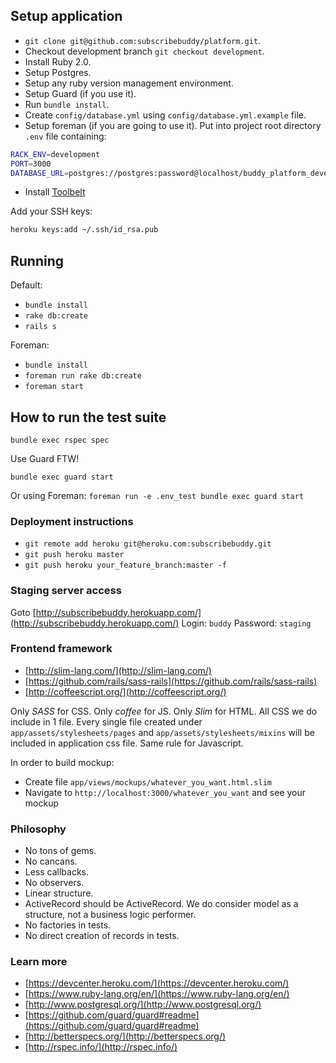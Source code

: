 ## Setup application

- `git clone git@github.com:subscribebuddy/platform.git`.
- Checkout development branch `git checkout development`.
- Install Ruby 2.0.
- Setup Postgres.
- Setup any ruby version management environment.
- Setup Guard (if you use it).
- Run `bundle install`.
- Create `config/database.yml` using `config/database.yml.example` file.
- Setup foreman (if you are going to use it). Put into project root directory `.env` file containing:

```bash
RACK_ENV=development
PORT=3000
DATABASE_URL=postgres://postgres:password@localhost/buddy_platform_development
```

- Install [Toolbelt](https://devcenter.heroku.com/)

Add your SSH keys:

```bash
heroku keys:add ~/.ssh/id_rsa.pub
```

## Running

Default:
- `bundle install`
- `rake db:create`
- `rails s`

Foreman:
- `bundle install`
- `foreman run rake db:create`
- `foreman start`

## How to run the test suite

`bundle exec rspec spec`

Use Guard FTW!

`bundle exec guard start`

Or using Foreman: `foreman run -e .env_test bundle exec guard start`

### Deployment instructions

- `git remote add heroku git@heroku.com:subscribebuddy.git`
- `git push heroku master`
- `git push heroku your_feature_branch:master -f`

### Staging server access

Goto [http://subscribebuddy.herokuapp.com/](http://subscribebuddy.herokuapp.com/)
Login: `buddy`
Password: `staging`

### Frontend framework

- [http://slim-lang.com/](http://slim-lang.com/)
- [https://github.com/rails/sass-rails](https://github.com/rails/sass-rails)
- [http://coffeescript.org/](http://coffeescript.org/)

Only *SASS* for CSS. Only *coffee* for JS. Only *Slim* for HTML.
All CSS we do include in 1 file. Every single file created under `app/assets/stylesheets/pages` and `app/assets/stylesheets/mixins` will be included in application css file.
Same rule for Javascript.

In order to build mockup:

- Create file `app/views/mockups/whatever_you_want.html.slim`
- Navigate to `http://localhost:3000/whatever_you_want` and see your mockup

### Philosophy

- No tons of gems.
- No cancans.
- Less callbacks.
- No observers.
- Linear structure.
- ActiveRecord should be ActiveRecord. We do consider model as a structure, not a business logic performer.
- No factories in tests.
- No direct creation of records in tests.

### Learn more

- [https://devcenter.heroku.com/](https://devcenter.heroku.com/)
- [https://www.ruby-lang.org/en/](https://www.ruby-lang.org/en/)
- [http://www.postgresql.org/](http://www.postgresql.org/)
- [https://github.com/guard/guard#readme](https://github.com/guard/guard#readme)
- [http://betterspecs.org/](http://betterspecs.org/)
- [http://rspec.info/](http://rspec.info/)
